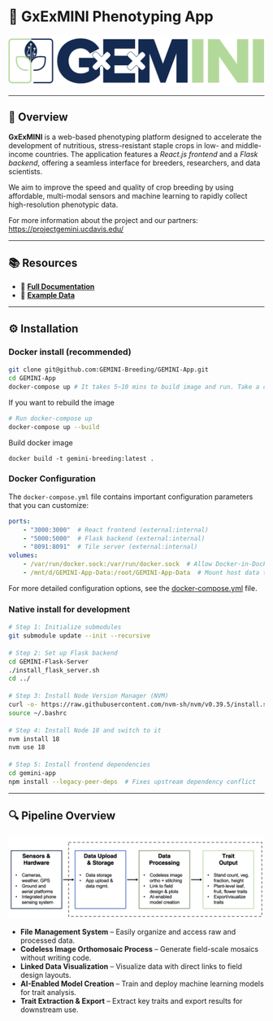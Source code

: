 # 🌱 GxExMINI Phenotyping App

![GEMINI Logo](assets/gemini_logo.png)

---

## 🔗 Overview

**GxExMINI** is a web-based phenotyping platform designed to accelerate the development of nutritious, stress-resistant staple crops in low- and middle-income countries. The application features a *React.js frontend* and a *Flask backend*, offering a seamless interface for breeders, researchers, and data scientists.

We aim to improve the speed and quality of crop breeding by using affordable, multi-modal sensors and machine learning to rapidly collect high-resolution phenotypic data.

For more information about the project and our partners: https://projectgemini.ucdavis.edu/

---

## 📚 Resources

- 📝 [**Full Documentation**](https://gemini-breeding.github.io/)  
- 📂 [**Example Data**](https://ucdavis.box.com/s/ts802xlcddyufixfjmeayxwiiz2mxrb9)

---

## ⚙️ Installation
### Docker install (recommended)
```bash
git clone git@github.com:GEMINI-Breeding/GEMINI-App.git
cd GEMINI-App
docker-compose up # It takes 5~10 mins to build image and run. Take a coffee break!
```

If you want to rebuild the image
```bash
# Run docker-compose up
docker-compose up --build
```

Build docker image
```
docker build -t gemini-breeding:latest .
```

### Docker Configuration
The `docker-compose.yml` file contains important configuration parameters that you can customize:

```yaml
ports:
    - "3000:3000"  # React frontend (external:internal)
    - "5000:5000"  # Flask backend (external:internal)
    - "8091:8091"  # Tile server (external:internal)
volumes:
    - /var/run/docker.sock:/var/run/docker.sock  # Allow Docker-in-Docker
    - /mnt/d/GEMINI-App-Data:/root/GEMINI-App-Data  # Mount host data to container data directory
```
For more detailed configuration options, see the [docker-compose.yml](docker-compose.yml) file.

### Native install for development
```bash
# Step 1: Initialize submodules
git submodule update --init --recursive

# Step 2: Set up Flask backend
cd GEMINI-Flask-Server
./install_flask_server.sh
cd ../

# Step 3: Install Node Version Manager (NVM)
curl -o- https://raw.githubusercontent.com/nvm-sh/nvm/v0.39.5/install.sh | bash
source ~/.bashrc

# Step 4: Install Node 18 and switch to it
nvm install 18
nvm use 18

# Step 5: Install frontend dependencies
cd gemini-app
npm install --legacy-peer-deps  # Fixes upstream dependency conflict

```

---

## 🔍 Pipeline Overview

![Sensing Pipeline](assets/sensing_pipeline.png)

- **File Management System** – Easily organize and access raw and processed data.
- **Codeless Image Orthomosaic Process** – Generate field-scale mosaics without writing code.
- **Linked Data Visualization** – Visualize data with direct links to field design layouts.
- **AI-Enabled Model Creation** – Train and deploy machine learning models for trait analysis.
- **Trait Extraction & Export** – Extract key traits and export results for downstream use.


